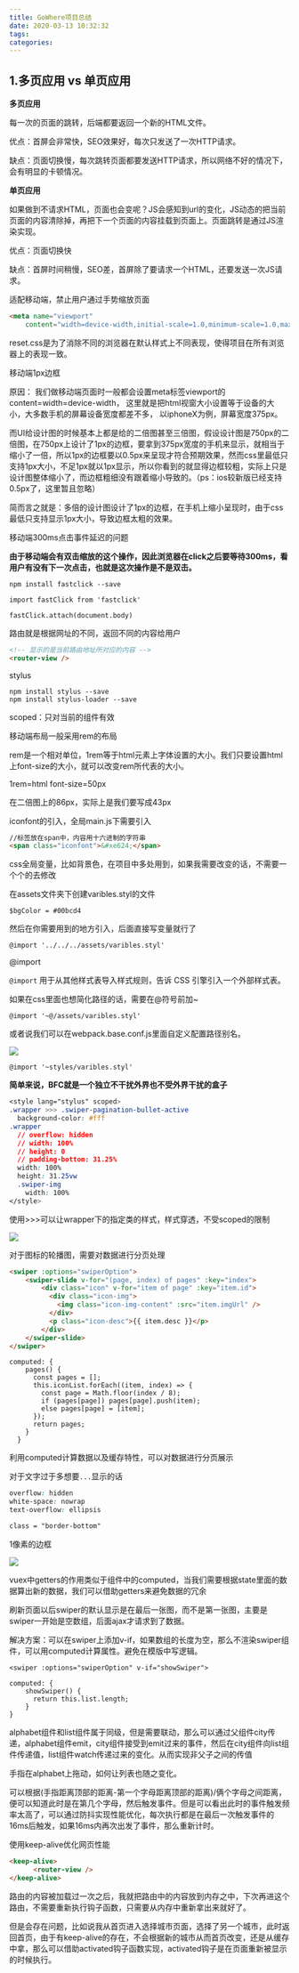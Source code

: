 ```yaml
---
title: GoWhere项目总结
date: 2020-03-13 10:32:32
tags:
categories:
---
```


## 1.多页应用 vs 单页应用

**多页应用**

每一次的页面的跳转，后端都要返回一个新的HTML文件。

优点：首屏会非常快，SEO效果好，每次只发送了一次HTTP请求。

缺点：页面切换慢，每次跳转页面都要发送HTTP请求，所以网络不好的情况下，会有明显的卡顿情况。

**单页应用**

如果做到不请求HTML，页面也会变呢？JS会感知到url的变化，JS动态的把当前页面的内容清除掉，再把下一个页面的内容挂载到页面上。页面跳转是通过JS渲染实现。

优点：页面切换快

缺点：首屏时间稍慢，SEO差，首屏除了要请求一个HTML，还要发送一次JS请求。

<!---more-->

适配移动端，禁止用户通过手势缩放页面

~~~HTML
<meta name="viewport"
    content="width=device-width,initial-scale=1.0,minimum-scale=1.0,maximum-scale=1.0,user-scalable=no">
~~~



reset.css是为了消除不同的浏览器在默认样式上不同表现，使得项目在所有浏览器上的表现一致。



移动端1px边框

原因：
我们做移动端页面时一般都会设置meta标签viewport的content=width=device-width，
这里就是把html视窗大小设置等于设备的大小，大多数手机的屏幕设备宽度都差不多，
以iphoneX为例，屏幕宽度375px。

而UI给设计图的时候基本上都是给的二倍图甚至三倍图，假设设计图是750px的二倍图，在750px上设计了1px的边框，要拿到375px宽度的手机来显示，就相当于缩小了一倍，所以1px的边框要以0.5px来呈现才符合预期效果，然而css里最低只支持1px大小，不足1px就以1px显示，所以你看到的就显得边框较粗，实际上只是设计图整体缩小了，而边框粗细没有跟着缩小导致的。（ps：ios较新版已经支持0.5px了，这里暂且忽略）

简而言之就是：多倍的设计图设计了1px的边框，在手机上缩小呈现时，由于css最低只支持显示1px大小，导致边框太粗的效果。



移动端300ms点击事件延迟的问题

**由于移动端会有双击缩放的这个操作，因此浏览器在click之后要等待300ms，看用户有没有下一次点击，也就是这次操作是不是双击。**

~~~JS
npm install fastclick --save

import fastClick from 'fastclick'

fastClick.attach(document.body)
~~~



路由就是根据网址的不同，返回不同的内容给用户

~~~HTML
<!-- 显示的是当前路由地址所对应的内容 -->
<router-view />
~~~

stylus

~~~JS
npm install stylus --save
npm install stylus-loader --save
~~~



scoped：只对当前的组件有效



移动端布局一般采用rem的布局

rem是一个相对单位，1rem等于html元素上字体设置的大小。我们只要设置html上font-size的大小，就可以改变rem所代表的大小。

1rem=html font-size=50px

在二倍图上的86px，实际上是我们要写成43px



iconfont的引入，全局main.js下需要引入

~~~HTML
//标签放在span中，内容用十六进制的字符串
<span class="iconfont">&#xe624;</span> 
~~~



css全局变量，比如背景色，在项目中多处用到，如果我需要改变的话，不需要一个个的去修改

在assets文件夹下创建varibles.styl的文件

~~~JS
$bgColor = #00bcd4
~~~

然后在你需要用到的地方引入，后面直接写变量就行了

~~~JS
@import '../../../assets/varibles.styl'
~~~



@import

`@import` 用于从其他样式表导入样式规则，告诉 CSS 引擎引入一个外部样式表。

如果在css里面也想简化路径的话，需要在@符号前加~

~~~JS
@import '~@/assets/varibles.styl'
~~~

或者说我们可以在webpack.base.conf.js里面自定义配置路径别名。

![](GoWhere项目总结/1.png)

~~~JS
@import '~styles/varibles.styl'
~~~



**简单来说，BFC就是一个独立不干扰外界也不受外界干扰的盒子**

~~~CSS
<style lang="stylus" scoped>
.wrapper >>> .swiper-pagination-bullet-active
  background-color: #fff
.wrapper
  // overflow: hidden
  // width: 100%
  // height: 0
  // padding-bottom: 31.25%
  width: 100%
  height: 31.25vw
  .swiper-img
    width: 100%
</style>
~~~

使用>>>可以让wrapper下的指定类的样式，样式穿透，不受scoped的限制



![](GoWhere项目总结/2.png)

对于图标的轮播图，需要对数据进行分页处理

~~~HTML
<swiper :options="swiperOption">
	<swiper-slide v-for="(page, index) of pages" :key="index">
        <div class="icon" v-for="item of page" :key="item.id">
          <div class="icon-img">
            <img class="icon-img-content" :src="item.imgUrl" />
          </div>
          <p class="icon-desc">{{ item.desc }}</p>
        </div>
	</swiper-slide>
</swiper>
~~~

~~~JS
computed: {
    pages() {
      const pages = [];
      this.iconList.forEach((item, index) => {
        const page = Math.floor(index / 8);
        if (pages[page]) pages[page].push(item);
        else pages[page] = [item];
      });
      return pages;
    }
  }
~~~

利用computed计算数据以及缓存特性，可以对数据进行分页展示



对于文字过于多想要`...`显示的话

~~~CSS
overflow: hidden
white-space: nowrap
text-overflow: ellipsis
~~~





~~~CSS
class = "border-bottom"
~~~

1像素的边框





![](GoWhere项目总结/3.png)



vuex中getters的作用类似于组件中的computed，当我们需要根据state里面的数据算出新的数据，我们可以借助getters来避免数据的冗余





刷新页面以后swiper的默认显示是在最后一张图，而不是第一张图，主要是swiper一开始是空数组，后面ajax才请求到了数据。

解决方案：可以在swiper上添加v-if，如果数组的长度为空，那么不渲染swiper组件，可以用computed计算属性。避免在模版中写逻辑。

~~~JS
<swiper :options="swiperOption" v-if="showSwiper">

computed: {
    showSwiper() {
      return this.list.length;
    }
}
~~~





alphabet组件和list组件属于同级，但是需要联动，那么可以通过父组件city传递，alphabet组件emit，city组件接受到emit过来的事件，然后在city组件向list组件传递值，list组件watch传递过来的变化。从而实现非父子之间的传值



手指在alphabet上拖动，如何让列表也随之变化。

可以根据(手指距离顶部的距离-第一个字母距离顶部的距离)/俩个字母之间距离，便可以知道此时是在第几个字母，然后触发事件。但是可以看出此时的事件触发频率太高了，可以通过防抖实现性能优化，每次执行都是在最后一次触发事件的16ms后触发，如果16ms内再次出发了事件，那么重新计时。



使用keep-alive优化网页性能

~~~HTML
<keep-alive>
      <router-view />
</keep-alive>
~~~

路由的内容被加载过一次之后，我就把路由中的内容放到内存之中，下次再进这个路由，不需要重新执行钩子函数，只需要从内存中重新拿出来就好了。

但是会存在问题，比如说我从首页进入选择城市页面，选择了另一个城市，此时返回首页，由于有keep-alive的存在，不会根据新的城市从而首页改变，还是从缓存中拿，那么可以借助activated钩子函数实现，activated钩子是在页面重新被显示的时候执行。